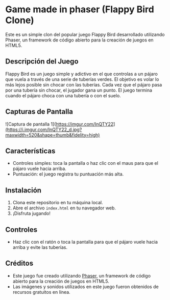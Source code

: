 # Game made in phaser (Flappy Bird Clone)

Este es un simple clon del popular juego Flappy Bird desarrollado utilizando Phaser, un framework de código abierto para la creación de juegos en HTML5.

## Descripción del Juego

Flappy Bird es un juego simple y adictivo en el que controlas a un pájaro que vuela a través de una serie de tuberías verdes. El objetivo es volar lo más lejos posible sin chocar con las tuberías. Cada vez que el pájaro pasa por una tubería sin chocar, el jugador gana un punto. El juego termina cuando el pájaro choca con una tubería o con el suelo.

## Capturas de Pantalla

![Captura de pantalla 1](https://imgur.com/InQTY22](https://i.imgur.com/InQTY22_d.jpg?maxwidth=520&shape=thumb&fidelity=high)

## Características

- Controles simples: toca la pantalla o haz clic con el maus para que el pájaro vuele hacia arriba.
- Puntuación: el juego registra tu puntuación más alta.

## Instalación

1. Clona este repositorio en tu máquina local.
2. Abre el archivo `index.html` en tu navegador web.
3. ¡Disfruta jugando!

## Controles

- Haz clic con el ratón o toca la pantalla para que el pájaro vuele hacia arriba y evite las tuberías.

## Créditos

- Este juego fue creado utilizando [Phaser](https://phaser.io/), un framework de código abierto para la creación de juegos en HTML5.
- Las imágenes y sonidos utilizados en este juego fueron obtenidos de recursos gratuitos en línea.

